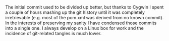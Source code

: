 The initial commit used to be divided up better, but thanks to Cygwin I spent a couple of hours mashing up the git history until it was completely irretrievable (e.g. most of the pom.xml was derived from no known commit). In the interests of preserving my sanity I have condensed those commits into a single one. I always develop on a Linux box for work and the incidence of git-related tangles is much lower.
